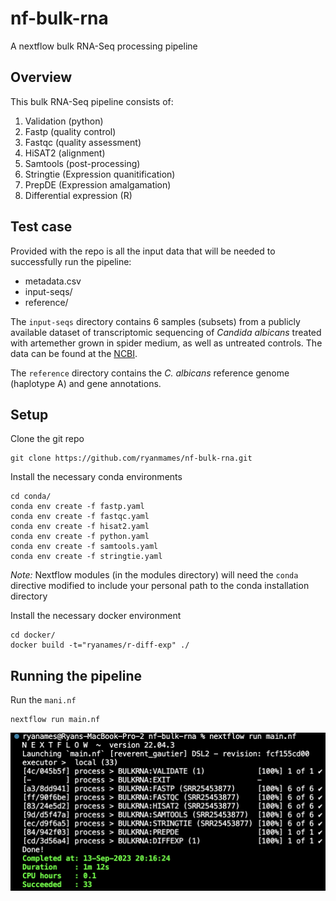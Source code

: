 # nf-bulk-rna
A nextflow bulk RNA-Seq processing pipeline

## Overview

This bulk RNA-Seq pipeline consists of:

1. Validation (python)
2. Fastp (quality control)
3. Fastqc (quality assessment)
4. HiSAT2 (alignment)
5. Samtools (post-processing)
6. Stringtie (Expression quanitification)
7. PrepDE (Expression amalgamation)
8. Differential expression (R)

## Test case

Provided with the repo is all the input data that will be needed to successfully run the pipeline:

* metadata.csv
* input-seqs/
* reference/

The `input-seqs` directory contains 6 samples (subsets) from a publicly available dataset of transcriptomic sequencing of *Candida albicans* treated with artemether grown in spider medium, as well as untreated controls. The data can be found at the [NCBI](https://www.ncbi.nlm.nih.gov/bioproject/PRJNA999911 "PRJNA999911").

The `reference` directory contains the *C. albicans* reference genome (haplotype A) and gene annotations.

## Setup 
Clone the git repo
```
git clone https://github.com/ryanmames/nf-bulk-rna.git
```

Install the necessary conda environments
```
cd conda/
conda env create -f fastp.yaml
conda env create -f fastqc.yaml
conda env create -f hisat2.yaml
conda env create -f python.yaml
conda env create -f samtools.yaml
conda env create -f stringtie.yaml
```
*Note:* Nextflow modules (in the modules directory) will need the `conda` directive modified to include your personal path to the conda installation directory

Install the necessary docker environment
```
cd docker/
docker build -t="ryanames/r-diff-exp" ./
```

## Running the pipeline

Run the `mani.nf` 

```
nextflow run main.nf
```

![run](./images/run.png)